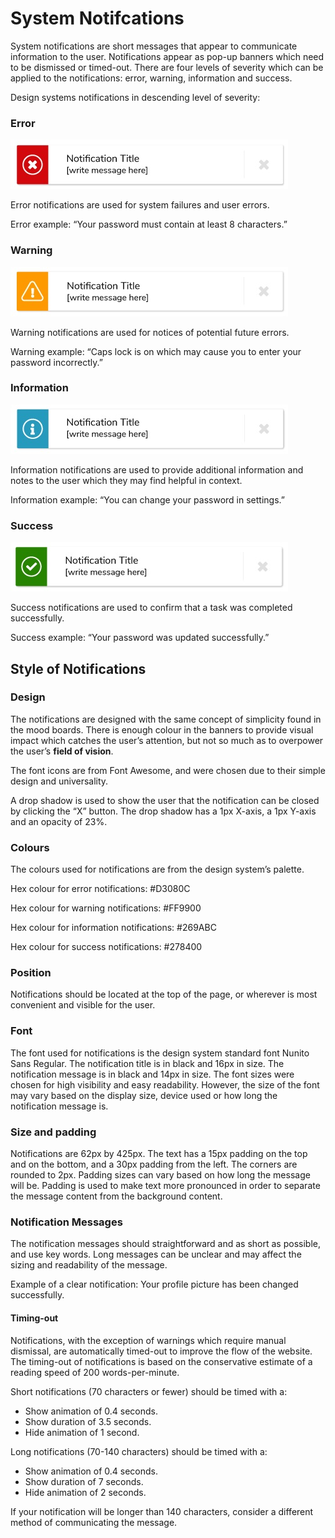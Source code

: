 # System Notifcations

System notifications are short messages that appear to communicate information to the user. Notifications appear as pop-up banners which need to be dismissed or timed-out. There are four levels of severity which can be applied to the notifications: error,  warning, information and success.

Design systems notifications in descending level of severity:

### Error

![](/assets/Individual-Notification-Error.jpg)

Error notifications are used for system failures and user errors.

Error example: “Your password must contain at least 8 characters.”

### Warning

![](/assets/Individual-Notification-Warning.jpg)

Warning notifications are used for notices of potential future errors.

Warning example: “Caps lock is on which may cause you to enter your password incorrectly.”

### Information

![](/assets/Individual-Notification-Info.jpg)

Information notifications are used to provide additional information and notes to the user which they may find helpful in context.

Information example: “You can change your password in settings.”

### Success

![](/assets/Individual-Notification-Success.jpg)

Success notifications are used to confirm that a task was completed successfully.

Success example: “Your password was updated successfully.”

## Style of Notifications

### Design

The notifications are designed with the same concept of simplicity found in the mood boards. There is enough colour in the banners to provide visual impact which catches the user’s attention, but not so much as to overpower the user’s **field of vision**.

The font icons are from Font Awesome, and were chosen due to their simple design and universality.

A drop shadow is used to show the user that the notification can be closed by clicking the “X” button. The drop shadow has a 1px X-axis, a 1px Y-axis and an opacity of 23%.

### **Colours**

The colours used for notifications are from the design system’s palette.

Hex colour for error notifications: \#D3080C

Hex colour for warning notifications: \#FF9900

Hex colour for information notifications: \#269ABC

Hex colour for success notifications: \#278400

### **Position**

Notifications should be located at the top of the page, or wherever is most convenient and visible for the user.

### **Font**

The font used for notifications is the design system standard font Nunito Sans Regular. The notification title is in black and 16px in size. The notification message is in black and 14px in size. The font sizes were chosen for high visibility and easy readability. However, the size of the font may vary based on the display size, device used or how long the notification message is.

### **Size and padding**

Notifications are 62px by 425px. The text has a 15px padding on the top and on the bottom, and a 30px padding from the left. The corners are rounded to 2px. Padding sizes can vary based on how long the message will be. Padding is used to make text more pronounced in order to separate the message content from the background content.

### **Notification Messages**

The notification messages should straightforward and as short as possible, and use key words. Long messages can be unclear and may affect the sizing and readability of the message.

Example of a clear notification: Your profile picture has been changed successfully.

#### Timing-out

Notifications, with the exception of warnings which require manual dismissal, are automatically timed-out to improve the flow of the website. The timing-out of notifications is based on the conservative estimate of a reading speed of 200 words-per-minute.

Short notifications \(70 characters or fewer\) should be timed with a:

* Show animation of 0.4 seconds.
* Show duration of 3.5 seconds.
* Hide animation of 1 second.

Long notifications \(70-140 characters\) should be timed with a:

* Show animation of 0.4 seconds.
* Show duration of 7 seconds.
* Hide animation of 2 seconds.

If your notification will be longer than 140 characters, consider a different method of communicating the message.

